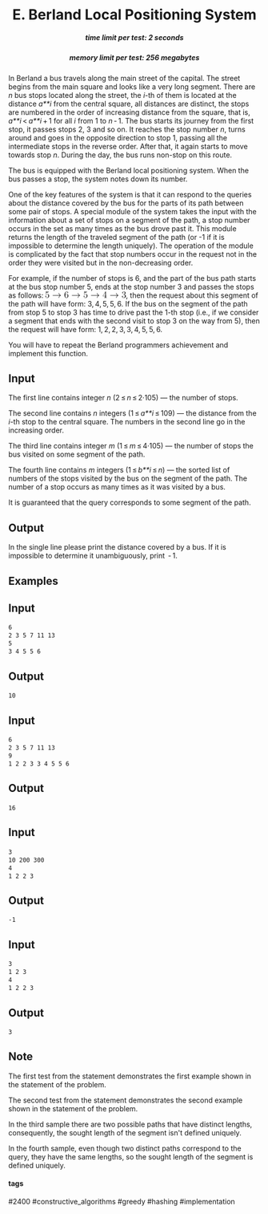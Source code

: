 <h1 style='text-align: center;'> E. Berland Local Positioning System</h1>

<h5 style='text-align: center;'>time limit per test: 2 seconds</h5>
<h5 style='text-align: center;'>memory limit per test: 256 megabytes</h5>

In Berland a bus travels along the main street of the capital. The street begins from the main square and looks like a very long segment. There are *n* bus stops located along the street, the *i*-th of them is located at the distance *a**i* from the central square, all distances are distinct, the stops are numbered in the order of increasing distance from the square, that is, *a**i* < *a**i* + 1 for all *i* from 1 to *n* - 1. The bus starts its journey from the first stop, it passes stops 2, 3 and so on. It reaches the stop number *n*, turns around and goes in the opposite direction to stop 1, passing all the intermediate stops in the reverse order. After that, it again starts to move towards stop *n*. During the day, the bus runs non-stop on this route.

The bus is equipped with the Berland local positioning system. When the bus passes a stop, the system notes down its number.

One of the key features of the system is that it can respond to the queries about the distance covered by the bus for the parts of its path between some pair of stops. A special module of the system takes the input with the information about a set of stops on a segment of the path, a stop number occurs in the set as many times as the bus drove past it. This module returns the length of the traveled segment of the path (or -1 if it is impossible to determine the length uniquely). The operation of the module is complicated by the fact that stop numbers occur in the request not in the order they were visited but in the non-decreasing order.

For example, if the number of stops is 6, and the part of the bus path starts at the bus stop number 5, ends at the stop number 3 and passes the stops as follows: ![](images/f603d9c4afa723f7976dfc0c5250bf25a325383b.png), then the request about this segment of the path will have form: 3, 4, 5, 5, 6. If the bus on the segment of the path from stop 5 to stop 3 has time to drive past the 1-th stop (i.e., if we consider a segment that ends with the second visit to stop 3 on the way from 5), then the request will have form: 1, 2, 2, 3, 3, 4, 5, 5, 6.

You will have to repeat the Berland programmers achievement and implement this function.

## Input

The first line contains integer *n* (2 ≤ *n* ≤ 2·105) — the number of stops.

The second line contains *n* integers (1 ≤ *a**i* ≤ 109) — the distance from the *i*-th stop to the central square. The numbers in the second line go in the increasing order.

The third line contains integer *m* (1 ≤ *m* ≤ 4·105) — the number of stops the bus visited on some segment of the path.

The fourth line contains *m* integers (1 ≤ *b**i* ≤ *n*) — the sorted list of numbers of the stops visited by the bus on the segment of the path. The number of a stop occurs as many times as it was visited by a bus.

It is guaranteed that the query corresponds to some segment of the path.

## Output

In the single line please print the distance covered by a bus. If it is impossible to determine it unambiguously, print  - 1.

## Examples

## Input


```
6  
2 3 5 7 11 13  
5  
3 4 5 5 6  

```
## Output


```
10  

```
## Input


```
6  
2 3 5 7 11 13  
9  
1 2 2 3 3 4 5 5 6  

```
## Output


```
16  

```
## Input


```
3  
10 200 300  
4  
1 2 2 3  

```
## Output


```
-1  

```
## Input


```
3  
1 2 3  
4  
1 2 2 3  

```
## Output


```
3  

```
## Note

The first test from the statement demonstrates the first example shown in the statement of the problem.

The second test from the statement demonstrates the second example shown in the statement of the problem.

In the third sample there are two possible paths that have distinct lengths, consequently, the sought length of the segment isn't defined uniquely.

In the fourth sample, even though two distinct paths correspond to the query, they have the same lengths, so the sought length of the segment is defined uniquely.



#### tags 

#2400 #constructive_algorithms #greedy #hashing #implementation 